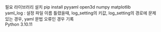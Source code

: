 필요 라이브러리 설치
pip install pyyaml open3d numpy matplotlib  
yaml_log : 설정 파일 이름 틀렸을때, log_setting의 키값, log_setting의 경로에 문제 있는 경우, yaml 문법 오류인 경우 기록  
Python 3.10.11